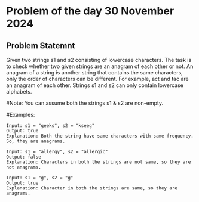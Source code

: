 # Problem of the day 30 November 2024 

<h2>Problem Statemnt</h2>

Given two strings s1 and s2 consisting of lowercase characters. The task is to check whether two given strings are an anagram of each other or not. An anagram of a string is another string that contains the same characters, only the order of characters can be different. For example, act and tac are an anagram of each other. Strings s1 and s2 can only contain lowercase alphabets.

#Note: You can assume both the strings s1 & s2 are non-empty.

#Examples:

```
Input: s1 = "geeks", s2 = "kseeg"
Output: true
Explanation: Both the string have same characters with same frequency. So, they are anagrams.
```
```
Input: s1 = "allergy", s2 = "allergic"
Output: false
Explanation: Characters in both the strings are not same, so they are not anagrams.
```
```
Input: s1 = "g", s2 = "g"
Output: true
Explanation: Character in both the strings are same, so they are anagrams.
```
